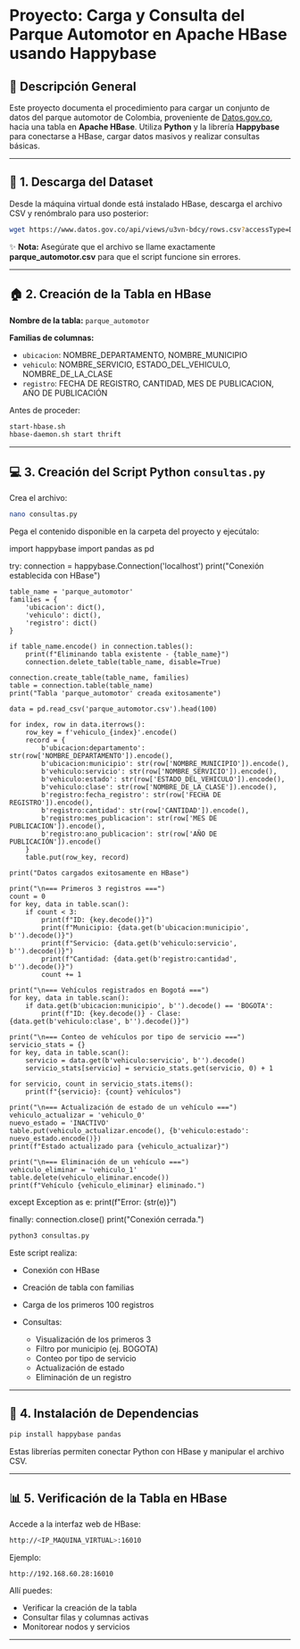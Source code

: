 # Proyecto: Carga y Consulta del Parque Automotor en Apache HBase usando Happybase

## 📄 Descripción General

Este proyecto documenta el procedimiento para cargar un conjunto de datos del parque automotor de Colombia, proveniente de [Datos.gov.co](https://www.datos.gov.co/d/u3vn-bdcy), hacia una tabla en **Apache HBase**. Utiliza **Python** y la librería **Happybase** para conectarse a HBase, cargar datos masivos y realizar consultas básicas.

---

## 📅 1. Descarga del Dataset

Desde la máquina virtual donde está instalado HBase, descarga el archivo CSV y renómbralo para uso posterior:

```bash
wget https://www.datos.gov.co/api/views/u3vn-bdcy/rows.csv?accessType=DOWNLOAD -O parque_automotor.csv --no-check-certificate
```

✨ **Nota:** Asegúrate que el archivo se llame exactamente **parque\_automotor.csv** para que el script funcione sin errores.

---

## 🏠 2. Creación de la Tabla en HBase

**Nombre de la tabla:** `parque_automotor`

**Familias de columnas:**

* `ubicacion`: NOMBRE\_DEPARTAMENTO, NOMBRE\_MUNICIPIO
* `vehiculo`: NOMBRE\_SERVICIO, ESTADO\_DEL\_VEHICULO, NOMBRE\_DE\_LA\_CLASE
* `registro`: FECHA DE REGISTRO, CANTIDAD, MES DE PUBLICACION, AÑO DE PUBLICACIÓN

Antes de proceder:

```bash
start-hbase.sh
hbase-daemon.sh start thrift
```

---

## 💻 3. Creación del Script Python `consultas.py`

Crea el archivo:

```bash
nano consultas.py
```

Pega el contenido disponible en la carpeta del proyecto y ejecútalo:

import happybase
import pandas as pd

try:
    connection = happybase.Connection('localhost')
    print("Conexión establecida con HBase")

    table_name = 'parque_automotor'
    families = {
        'ubicacion': dict(),
        'vehiculo': dict(),
        'registro': dict()
    }

    if table_name.encode() in connection.tables():
        print(f"Eliminando tabla existente - {table_name}")
        connection.delete_table(table_name, disable=True)

    connection.create_table(table_name, families)
    table = connection.table(table_name)
    print("Tabla 'parque_automotor' creada exitosamente")

    data = pd.read_csv('parque_automotor.csv').head(100)

    for index, row in data.iterrows():
        row_key = f'vehiculo_{index}'.encode()
        record = {
            b'ubicacion:departamento': str(row['NOMBRE_DEPARTAMENTO']).encode(),
            b'ubicacion:municipio': str(row['NOMBRE_MUNICIPIO']).encode(),
            b'vehiculo:servicio': str(row['NOMBRE_SERVICIO']).encode(),
            b'vehiculo:estado': str(row['ESTADO_DEL_VEHICULO']).encode(),
            b'vehiculo:clase': str(row['NOMBRE_DE_LA_CLASE']).encode(),
            b'registro:fecha_registro': str(row['FECHA DE REGISTRO']).encode(),
            b'registro:cantidad': str(row['CANTIDAD']).encode(),
            b'registro:mes_publicacion': str(row['MES DE PUBLICACION']).encode(),
            b'registro:ano_publicacion': str(row['AÑO DE PUBLICACIÓN']).encode()
        }
        table.put(row_key, record)

    print("Datos cargados exitosamente en HBase")

    print("\n=== Primeros 3 registros ===")
    count = 0
    for key, data in table.scan():
        if count < 3:
            print(f"ID: {key.decode()}")
            print(f"Municipio: {data.get(b'ubicacion:municipio', b'').decode()}")
            print(f"Servicio: {data.get(b'vehiculo:servicio', b'').decode()}")
            print(f"Cantidad: {data.get(b'registro:cantidad', b'').decode()}")
            count += 1

    print("\n=== Vehículos registrados en Bogotá ===")
    for key, data in table.scan():
        if data.get(b'ubicacion:municipio', b'').decode() == 'BOGOTA':
            print(f"ID: {key.decode()} - Clase: {data.get(b'vehiculo:clase', b'').decode()}")

    print("\n=== Conteo de vehículos por tipo de servicio ===")
    servicio_stats = {}
    for key, data in table.scan():
        servicio = data.get(b'vehiculo:servicio', b'').decode()
        servicio_stats[servicio] = servicio_stats.get(servicio, 0) + 1

    for servicio, count in servicio_stats.items():
        print(f"{servicio}: {count} vehículos")

    print("\n=== Actualización de estado de un vehículo ===")
    vehiculo_actualizar = 'vehiculo_0'
    nuevo_estado = 'INACTIVO'
    table.put(vehiculo_actualizar.encode(), {b'vehiculo:estado': nuevo_estado.encode()})
    print(f"Estado actualizado para {vehiculo_actualizar}")

    print("\n=== Eliminación de un vehículo ===")
    vehiculo_eliminar = 'vehiculo_1'
    table.delete(vehiculo_eliminar.encode())
    print(f"Vehículo {vehiculo_eliminar} eliminado.")

except Exception as e:
    print(f"Error: {str(e)}")

finally:
    connection.close()
    print("Conexión cerrada.")


```bash
python3 consultas.py
```

Este script realiza:

* Conexión con HBase
* Creación de tabla con familias
* Carga de los primeros 100 registros
* Consultas:

  * Visualización de los primeros 3
  * Filtro por municipio (ej. BOGOTA)
  * Conteo por tipo de servicio
  * Actualización de estado
  * Eliminación de un registro

---

## 🔧 4. Instalación de Dependencias

```bash
pip install happybase pandas
```

Estas librerías permiten conectar Python con HBase y manipular el archivo CSV.

---

## 📊 5. Verificación de la Tabla en HBase

Accede a la interfaz web de HBase:

```bash
http://<IP_MAQUINA_VIRTUAL>:16010
```

Ejemplo:

```
http://192.168.60.28:16010
```

Allí puedes:

* Verificar la creación de la tabla
* Consultar filas y columnas activas
* Monitorear nodos y servicios

---
